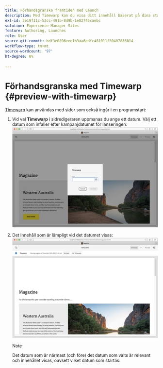 ```yaml
---
title: Förhandsgranska framtiden med Launch
description: Med Timewarp kan du visa ditt innehåll baserat på dina starter.
exl-id: 3e19f11c-53cc-491b-8d9b-1e82745caebc
solution: Experience Manager Sites
feature: Authoring, Launches
role: User
source-git-commit: bdf3e0896eee1b3aa6edfc481011f50407835014
workflow-type: tm+mt
source-wordcount: '97'
ht-degree: 0%

---
```


# Förhandsgranska med Timewarp {#preview-with-timewarp}

[Timewarp](/help/sites-cloud/authoring/sites-console/page-versions.md#timewarp) kan användas med sidor som också ingår i en programstart:

1. Vid val **Timewarp** i sidredigeraren uppmanas du ange ett datum. Välj ett datum som infaller efter kampanjdatumet för lanseringen:
   ![Navigera från sidredigeraren](/help/sites-cloud/authoring/assets/launches-timewarp-01.png)

1. Det innehåll som är lämpligt vid det datumet visas:
   ![Navigera från sidredigeraren](/help/sites-cloud/authoring/assets/launches-timewarp-02.png)

   >[!NOTE]
   >
   >Det datum som är närmast (och före) det datum som valts är relevant och innehållet visas, oavsett vilket datum som startas.
